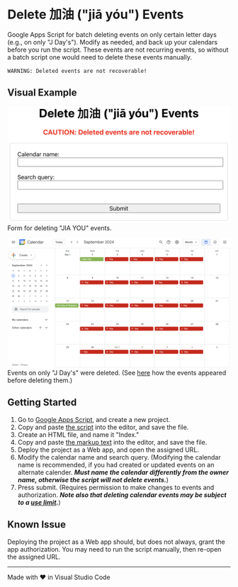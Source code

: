 # Delete 加油 ("jiā yóu") Events

Google Apps Script for batch deleting events on only certain letter days (e.g., on only "J Day's"). Modify as needed, and back up your calendars before you run the script. These events are not recurring events, so without a batch script one would need to delete these events manually.

```
WARNING: Deleted events are not recoverable!
```

## Visual Example

<img src="screenshots/calendarForm.png" alt="screenshot of calendar form" width="800"><br>Form for deleting "JIA YOU" events.

<img src="screenshots/calendar.png" alt="screenshot of calendar" width="800"><br>Events on only "J Day's" were deleted. (See [here](https://github.com/saegl5/jiayou_update_events) how the events appeared before deleting them.)

## Getting Started

1. Go to [Google Apps Script](https://script.google.com/), and create a new project.
2. Copy and paste [the script](./Code.gs) into the editor, and save the file.
3. Create an HTML file, and name it "Index."
4. Copy and paste [the markup text](./Index.html) into the editor, and save the file.
5. Deploy the project as a Web app, and open the assigned URL.
6. Modify the calendar name and search query. (Modifying the calendar name is recommended, if you had created or updated events on an alternate calender. ***Must name the calendar differently from the owner name, otherwise the script will not delete events.***)
7. Press submit. (Requires permission to make changes to events and authorization. ***Note also that deleting calendar events may be subject to a [use limit](https://support.google.com/a/answer/2905486?hl=en).***)

## Known Issue

Deploying the project as a Web app should, but does not always, grant the app authorization. You may need to run the script manually, then re-open the assigned URL.

<hr>
Made with &heartsuit; in Visual Studio Code